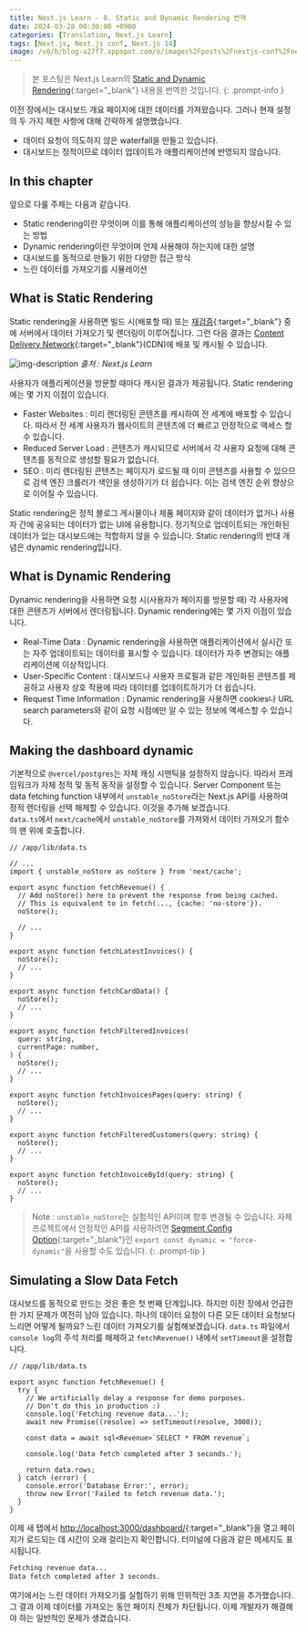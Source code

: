 ```yaml
---
title: Next.js Learn - 8. Static and Dynamic Rendering 번역
date: 2024-03-28 00:30:00 +0900
categories: [Translation, Next.js Learn]
tags: [Next.js, Next.js conf, Next.js 14]
image: /v0/b/blog-a27f7.appspot.com/o/images%2Fposts%2Fnextjs-conf%2Fnextjs.png?alt=media&token=09247773-9707-4dd1-b3ca-3fe7f943497a
---
```


> 본 포스팅은 Next.js Learn의 [Static and Dynamic Rendering](https://nextjs.org/learn/dashboard-app/static-and-dynamic-rendering){:target="\_blank"} 내용을 번역한 것입니다.
{: .prompt-info }

이전 장에서는 대시보드 개요 페이지에 대한 데이터를 가져왔습니다. 그러나 현재 설정의 두 가지 제한 사항에 대해 간략하게 설명했습니다.
- 데이터 요청이 의도하지 않은 waterfall을 만들고 있습니다.
- 대시보드는 정적이므로 데이터 업데이트가 애플리케이션에 반영되지 않습니다.

## In this chapter
앞으로 다룰 주제는 다음과 같습니다.
- Static rendering이란 무엇이며 이를 통해 애플리케이션의 성능을 향상시킬 수 있는 방법
- Dynamic rendering이란 무엇이며 언제 사용해야 하는지에 대한 설명
- 대시보드를 동적으로 만들기 위한 다양한 접근 방식
- 느린 데이터를 가져오기를 시뮬레이션

## What is Static Rendering
Static rendering을 사용하면 빌드 시(배포할 때) 또는 [재검증](https://nextjs.org/docs/app/building-your-application/data-fetching/fetching-caching-and-revalidating#revalidating-data){:target="\_blank"} 중에 서버에서 데이터 가져오기 및 렌더링이 이루어집니다. 그런 다음 결과는 [Content Delivery Network](https://nextjs.org/docs/app/building-your-application/rendering/server-components#static-rendering-default){:target="\_blank"}(CDN)에 배포 및 캐시될 수 있습니다.

![img-description](https://firebasestorage.googleapis.com/v0/b/blog-a27f7.appspot.com/o/images%2Fposts%2Fstatic-and-dynamic-rendering%2Fimage_1.png?alt=media&token=03236a70-e289-4961-a44f-a46ad08a5d25)
_출처 : Next.js Learn_

사용자가 애플리케이션을 방문할 때마다 캐시된 결과가 제공됩니다. Static rendering에는 몇 가지 이점이 있습니다.
- Faster Websites : 미리 렌더링된 콘텐츠를 캐시하여 전 세계에 배포할 수 있습니다. 따라서 전 세계 사용자가 웹사이트의 콘텐츠에 더 빠르고 안정적으로 액세스 할 수 있습니다.
- Reduced Server Load : 콘텐츠가 캐시되므로 서버에서 각 사용자 요청에 대해 콘텐츠를 동적으로 생성할 필요가 없습니다.
- SEO : 미리 렌더링된 콘텐츠는 페이지가 로드될 때 이미 콘텐츠를 사용할 수 있으므로 검색 엔진 크롤러가 색인을 생성하기가 더 쉽습니다. 이는 검색 엔진 순위 향상으로 이어질 수 있습니다.

Static rendering은 정적 블로그 게시물이나 제품 페이지와 같이 데이터가 없거나 사용자 간에 공유되는 데이터가 없는 UI에 유용합니다. 정기적으로 업데이트되는 개인화된 데이터가 있는 대시보드에는 적합하지 않을 수 있습니다. Static rendering의 반대 개념은 dynamic rendering입니다.

## What is Dynamic Rendering
Dynamic rendering을 사용하면 요청 시(사용자가 페이지를 방문할 때) 각 사용자에 대한 콘텐츠가 서버에서 렌더링됩니다. Dynamic rendering에는 몇 가지 이점이 있습니다.
- Real-Time Data : Dynamic rendering을 사용하면 애플리케이션에서 실시간 또는 자주 업데이트되는 데이터를 표시할 수 있습니다. 데이터가 자주 변경되는 애플리케이션에 이상적입니다.
- User-Specific Content : 대시보드나 사용자 프로필과 같은 개인화된 콘텐츠를 제공하고 사용자 상호 작용에 따라 데이터를 업데이트하기가 더 쉽습니다.
- Request Time Information : Dynamic rendering을 사용하면 cookies나 URL search parameters와 같이 요청 시점에만 알 수 있는 정보에 액세스할 수 있습니다.

## Making the dashboard dynamic
기본적으로 `@vercel/postgres`는 자체 캐싱 시맨틱을 설정하지 않습니다. 따라서 프레임워크가 자체 정적 및 동적 동작을 설정할 수 있습니다. Server Component 또는 data fetching function 내부에서 `unstable_noStore`라는 Next.js API를 사용하여 정적 렌더링을 선택 해제할 수 있습니다. 이것을 추가해 보겠습니다. <br />
`data.ts`에서 `next/cache`에서 `unstable_noStore`를 가져와서 데이터 가져오기 함수의 맨 위에 호출합니다.

```react
// /app/lib/data.ts

// ...
import { unstable_noStore as noStore } from 'next/cache';
 
export async function fetchRevenue() {
  // Add noStore() here to prevent the response from being cached.
  // This is equivalent to in fetch(..., {cache: 'no-store'}).
  noStore();
 
  // ...
}
 
export async function fetchLatestInvoices() {
  noStore();
  // ...
}
 
export async function fetchCardData() {
  noStore();
  // ...
}
 
export async function fetchFilteredInvoices(
  query: string,
  currentPage: number,
) {
  noStore();
  // ...
}
 
export async function fetchInvoicesPages(query: string) {
  noStore();
  // ...
}
 
export async function fetchFilteredCustomers(query: string) {
  noStore();
  // ...
}
 
export async function fetchInvoiceById(query: string) {
  noStore();
  // ...
}
```

> Note : `unstable_noStore`는 실험적인 API이며 향후 변경될 수 있습니다. 자체 프로젝트에서 안정적인 API를 사용하려면 [Segment Config Option](https://nextjs.org/docs/app/api-reference/file-conventions/route-segment-config){:target="\_blank"}인 `export const dynamic = "force-dynamic"`을 사용할 수도 있습니다.
{: .prompt-tip }

## Simulating a Slow Data Fetch
대시보드를 동적으로 만드는 것은 좋은 첫 번째 단계입니다. 하지만 이전 장에서 언급한 한 가지 문제가 여전히 남아 있습니다. 하나의 데이터 요청이 다른 모든 데이터 요청보다 느리면 어떻게 될까요? 느린 데이터 가져오기를 실험해보겠습니다. `data.ts` 파일에서 `console log`의 주석 처리를 해제하고 `fetchRevenue()` 내에서 `setTimeout`을 설정합니다.

```react
// /app/lib/data.ts

export async function fetchRevenue() {
  try {
    // We artificially delay a response for demo purposes.
    // Don't do this in production :)
    console.log('Fetching revenue data...');
    await new Promise((resolve) => setTimeout(resolve, 3000));
 
    const data = await sql<Revenue>`SELECT * FROM revenue`;
 
    console.log('Data fetch completed after 3 seconds.');
 
    return data.rows;
  } catch (error) {
    console.error('Database Error:', error);
    throw new Error('Failed to fetch revenue data.');
  }
}
```

이제 새 탭에서 [http://localhost:3000/dashboard/](http://localhost:3000/dashboard/){:target="\_blank"}을 열고 페이지가 로드되는 데 시간이 오래 걸리는지 확인합니다. 터미널에 다음과 같은 메세지도 표시됩니다.

```bash
Fetching revenue data...
Data fetch completed after 3 seconds.
```
여기에서는 느린 데이터 가져오기를 실험하기 위해 인위적인 3초 지연을 추가했습니다. 그 결과 이제 데이터를 가져오는 동안 페이지 전체가 차단됩니다. 이제 개발자가 해결해야 하는 일반적인 문제가 생겼습니다.